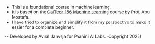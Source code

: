 - This is a foundational course in machine learning.
- It is based on the [CalTech 156 Machine Learning](https://work.caltech.edu/telecourse) course by Prof. Abu Mostafa.
- I have tried to organize and simplify it from my perspective to make it easier for a complete beginner.

-- Developed by Aviral Janveja for Paanini AI Labs. (Copyright 2025)
